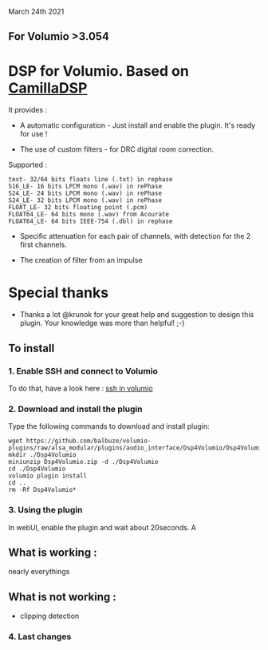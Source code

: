 March 24th 2021


##  For Volumio >3.054


#	DSP for Volumio. Based on [CamillaDSP](https://github.com/HEnquist/camilladsp)

It provides :


- A automatic configuration - Just install and enable the plugin. It's ready for use !

- The use of custom filters - for DRC digital room correction.

Supported :

    text- 32/64 bits floats line (.txt) in rephase
    S16_LE- 16 bits LPCM mono (.wav) in rePhase
    S24_LE- 24 bits LPCM mono (.wav) in rePhase
    S24_LE- 32 bits LPCM mono (.wav) in rePhase
    FLOAT_LE- 32 bits floating point (.pcm)
    FLOAT64_LE- 64 bits mono (.wav) from Acourate
    FLOAT64_LE- 64 bits IEEE-754 (.dbl) in rephase

- Specific attenuation for each pair of channels, with detection for the 2 first channels.

- The creation of filter from an impulse

# Special thanks

- Thanks a lot @krunok for your great help and suggestion to design this plugin. Your knowledge was more than helpful! ;-)



## To install


### 1. Enable SSH and connect to Volumio

To do that, have a look here : [ssh in volumio](https://volumio.github.io/docs/User_Manual/SSH.html)

### 2. Download and install the plugin

Type the following commands to download and install plugin:

```
wget https://github.com/balbuze/volumio-plugins/raw/alsa_modular/plugins/audio_interface/Dsp4Volumio/Dsp4Volumio.zip
mkdir ./Dsp4Volumio
miniunzip Dsp4Volumio.zip -d ./Dsp4Volumio
cd ./Dsp4Volumio
volumio plugin install
cd ..
rm -Rf Dsp4Volumio*
```

### 3. Using the plugin

In webUI, enable the plugin and wait about 20seconds.
A

## What is working :

nearly everythings


## What is not working :
 - clipping detection

### 4. Last changes
